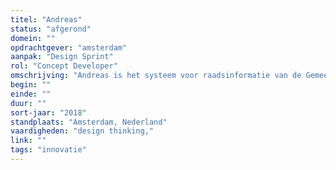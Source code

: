 ```yaml
---
titel: "Andreas"
status: "afgerond"
domein: ""
opdrachtgever: "amsterdam"
aanpak: "Design Sprint"
rol: "Concept Developer"
omschrijving: "Andreas is het systeem voor raadsinformatie van de Gemeente Amsterdam. In deze explore ontwikkelden wij in co-creatie met potentiële afnemers een aantal concepten voor beter gebruik van open raadsinformatie."
begin: ""
einde: ""
duur: ""
sort-jaar: "2018"
standplaats: "Amsterdam, Nederland"
vaardigheden: "design thinking,"
link: ""
tags: "innovatie"
---
```

